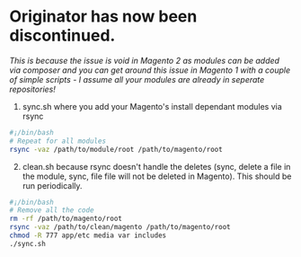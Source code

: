 # Originator has now been discontinued.
_This is because the issue is void in Magento 2 as modules can be added via composer and you can get around this issue in Magento 1 with a couple of simple scripts - I assume all your modules are already in seperate repositories!_

1) sync.sh where you add your Magento's install dependant modules via rsync

```bash
#¡/bin/bash
# Repeat for all modules
rsync -vaz /path/to/module/root /path/to/magento/root
```

2) clean.sh because rsync doesn't handle the deletes (sync, delete a file in the module, sync, file file will not be deleted in Magento). This should be run periodically.

```bash
#¡/bin/bash
# Remove all the code
rm -rf /path/to/magento/root
rsync -vaz /path/to/clean/magento /path/to/magento/root
chmod -R 777 app/etc media var includes
./sync.sh
```

<!--

# originator
This will hopefully be a package to help manage Magento modules across projects

# Logic behind the design.
Before 'originator' we used to rsync our modules into the code pool, the main issue is if you delete a file in the
module, it stays in the destination. The --delete flag doesn't work because it tries to delete every file inside
Magento that's not in the original module destination.

## Originator solution

### Single code copy
Chances are if you're a developer you want to checkout your modules into a single location and use them across multiple
Magento projects. We suggest an absolute or relative path that will be consistent across environments.

### Use GIT
When originator iterates over your projects originator.json file it will check if the module exists, if it doesn't
you'll be prompted about it and the program will exist.

If the module does exist, you can configure originator to pull the code from the branch.

### Rsync --delete correction
Fixing the --delete correction requires a cache of all files within the module from start to finish. To make it
environment agnostic this will be stores in a simple file, rather than a database. This will be done
in the modules '.originator_file_cache' which will simple list relative paths from the module root to all files.
If they no longer exists in the module but exist in the destination, then they are removed from the destination.

### Module configuration
Modules themselves don't need any configuration, it is the application that needs configuration. The originator.yml specifies
the relative paths to the required modules. When 'originator run' is executed it will merge the modules from those paths
into the magento_root (default public). During this execution the '.originator_file_cache' file will be updated with any new
files / directories. Originator will also update the modules '.originator_projects' file which contains absolute paths
to the current projects which use this module. This allows developers to call 'originator -module-update' from the module directory which
will tell the application which modules need a re-merge (Adds name to '.originator_module_status') or call
'originator -module-force-merge' to force a re-merge on all projects which use that module.

## Terminology

1. Application|Magento - this is the Magento application
2. Module - is a Magento module to be merged into the application, this is generally stored externally to the
application and merged in

## Committing

### Application

* Commit the 'originator.yml' file.
* Commit any new source files after originator has run into the magento_root directory as you would.
* Don't commit the '.originator_module_status' file.

### Modules

* Commit the '.originator_file_cache' file as this is the primary module history file and if deleted can then be reinstated
from VC.
* Don't commit the '.originator_projects', this is a platform specific project location file.




-->


